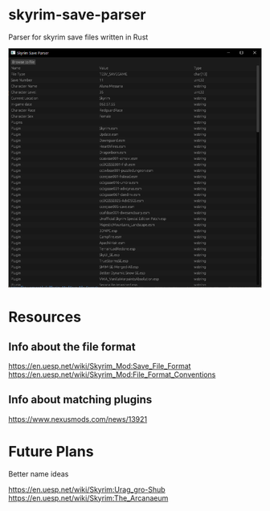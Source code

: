 # skyrim-save-parser
Parser for skyrim save files written in Rust


![Screenshot of Application](docs/screenshot.png)



# Resources

## Info about the file format
https://en.uesp.net/wiki/Skyrim_Mod:Save_File_Format
https://en.uesp.net/wiki/Skyrim_Mod:File_Format_Conventions


## Info about matching plugins
https://www.nexusmods.com/news/13921


# Future Plans
Better name ideas

https://en.uesp.net/wiki/Skyrim:Urag_gro-Shub
https://en.uesp.net/wiki/Skyrim:The_Arcanaeum